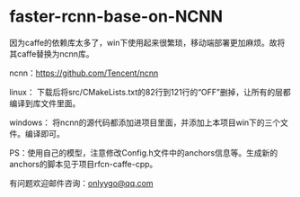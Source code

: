 # faster-rcnn-base-on-NCNN

因为caffe的依赖库太多了，win下使用起来很繁琐，移动端部署更加麻烦。故将其caffe替换为ncnn库。

ncnn：https://github.com/Tencent/ncnn

linux：
下载后将src/CMakeLists.txt的82行到121行的“OFF”删掉，让所有的层都编译到库文件里面。

windows：
将ncnn的源代码都添加进项目里面，并添加上本项目win下的三个文件。编译即可。

PS：使用自己的模型，注意修改Config.h文件中的anchors信息等。生成新的anchors的脚本见于项目rfcn-caffe-cpp。

有问题欢迎邮件咨询：onlyygo@qq.com
